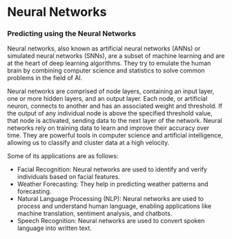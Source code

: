 # Neural Networks
### Predicting using the Neural Networks 
Neural networks, also known as artificial neural networks (ANNs) or simulated neural networks (SNNs), are a subset of machine learning and are at the heart of deep learning algorithms. They try to emulate the human brain by combining computer science and statistics to solve common problems in the field of AI.

Neural networks are comprised of node layers, containing an input layer, one or more hidden layers, and an output layer. Each node, or artificial neuron, connects to another and has an associated weight and threshold. If the output of any individual node is above the specified threshold value, that node is activated, sending data to the next layer of the network. 
Neural networks rely on training data to learn and improve their accuracy over time. They are powerful tools in computer science and artificial intelligence, allowing us to classify and cluster data at a high velocity.

Some of its applications are as follows:
- Facial Recognition: Neural networks are used to identify and verify individuals based on facial features.
- Weather Forecasting: They help in predicting weather patterns and forecasting.
- Natural Language Processing (NLP): Neural networks are used to process and understand human language, enabling applications like machine translation, sentiment analysis, and chatbots.
- Speech Recognition: Neural networks are used to convert spoken language into written text.
